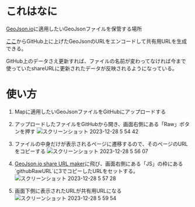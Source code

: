 # これはなに
[GeoJson.io](https://geojson.io/#map=2/0/20)に適用したいGeoJsonファイルを保管する場所

[ここ]([https://codesandbox.io/p/sandbox/lucid-brook-l6j4r2?file=%2Fsrc%2Findex.mjs%3A5339%2C1](https://codepen.io/dxrqulmu-the-typescripter/pen/bGZddOw)https://codepen.io/dxrqulmu-the-typescripter/pen/bGZddOw)からGitHub上に上げたGeoJsonのURLをエンコードして共有用URLを生成できる。

GitHub上のデータさえ更新すれば、ファイルの名前が変わってなければ今まで使っていたshareURLに更新されたデータが反映されるようになっている。

# 使い方

1. Mapに適用したいGeoJsonファイルをGitHubにアップロードする
2. アップロードしたファイルをGitHubから開き、画面右側にある「Raw」ボタンを押す
![スクリーンショット 2023-12-28 5 54 42](https://github.com/oden6680/GeoJson.io-data/assets/58014864/38dedaab-2774-48cd-be39-faf379d2f84b)

3. ファイルの中身だけが表示されるページに遷移するので、そのページのURLをコピーする
![スクリーンショット 2023-12-28 5 56 07](https://github.com/oden6680/GeoJson.io-data/assets/58014864/8d30f673-5a86-492a-b7e8-3a3d116fd70c)

4. [GeoJson.io share URL maker](https://codesandbox.io/p/sandbox/lucid-brook-l6j4r2?file=%2Fsrc%2Findex.mjs%3A5339%2C1](https://codepen.io/dxrqulmu-the-typescripter/pen/bGZddOw)https://codepen.io/dxrqulmu-the-typescripter/pen/bGZddOw)に飛び、画面右側にある「JS」の枠にある`githubRawURL`に3でコピーしたURLをセットする。
![スクリーンショット 2023-12-28 5 57 28](https://github.com/oden6680/GeoJson.io-data/assets/58014864/5fa7a694-cfc8-4312-b936-be198e966921)

5. 画面下側に表示されたURLが共有用URLになる
![スクリーンショット 2023-12-28 5 59 54](https://github.com/oden6680/GeoJson.io-data/assets/58014864/3659a53a-5af4-4873-b31b-256e65473884)
